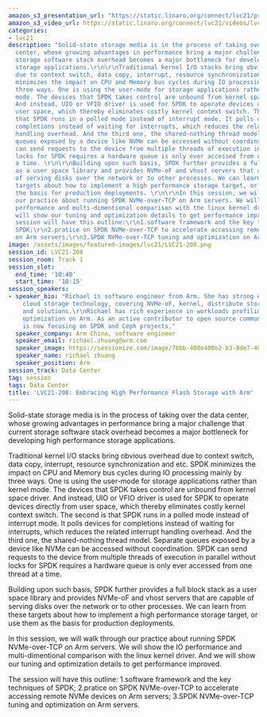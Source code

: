 ```yaml
---
amazon_s3_presentation_url: "https://static.linaro.org/connect/lvc21/presentations/lvc21-208.pdf"
amazon_s3_video_url: https://static.linaro.org/connect/lvc21/videos/lvc21-208.mp4
categories:
- lvc21
description: "Solid-state storage media is in the process of taking over the data
  center, whose growing advantages in performance bring a major challenge that current
  storage software stack overhead becomes a major bottleneck for developing high performance
  storage applications.\r\n\r\nTraditional kernel I/O stacks bring obvious overhead
  due to context switch, data copy, interrupt, resource synchronization and etc. SPDK
  minimizes the impact on CPU and Memory bus cycles during IO processing mainly by
  three ways. One is using the user-mode for storage applications rather than kernel
  mode. The devices that SPDK takes control are unbound from kernel space driver.
  And instead, UIO or VFIO driver is used for SPDK to operate devices directly from
  user space, which thereby eliminates costly kernel context switch. The second is
  that SPDK runs in a polled mode instead of interrupt mode. It polls devices for
  completions instead of waiting for interrupts, which reduces the related interrupt
  handling overhead. And the third one, the shared-nothing thread model. Separate
  queues exposed by a device like NVMe can be accessed without coordination. SPDK
  can send requests to the device from multiple threads of execution in parallel without
  locks for SPDK requires a hardware queue is only ever accessed from one thread at
  a time. \r\n\r\nBuilding upon such basis, SPDK further provides a full block stack
  as a user space library and provides NVMe-oF and vhost servers that are capable
  of serving disks over the network or to other processes. We can learn from these
  targets about how to implement a high performance storage target, or use them as
  the basis for production deployments. \r\n\r\nIn this session, we will walk through
  our practice about running SPDK NVMe-over-TCP on Arm servers. We will show the IO
  performance and multi-dimentional comparison with the linux kernel driver. And we
  will show our tuning and optimization details to get performance improved.\r\n\r\nThe
  session will have this outline:\r\n1.software framework and the key techniques of
  SPDK;\r\n2.pratice on SPDK NVMe-over-TCP to accelerate accessing remote NVMe devices
  on Arm servers;\r\n3.SPDK NVMe-over-TCP tuning and optimization on Arm servers. "
image: /assets/images/featured-images/lvc21/LVC21-208.png
session_id: LVC21-208
session_room: Track 1
session_slot:
  end_time: '10:40'
  start_time: '10:15'
session_speakers:
- speaker_bio: "Richael is software engineer from Arm. She has strong expertise in
    cloud storage technology, covering NVMe-oF, kernel, distribute storage system
    and solutions.\r\nRichael has rich experience in workloads profiling, tuning and
    optimization on Arm. As an active contributor to open source community, Richael
    is now focusing on SPDK and Ceph projects."
  speaker_company: Arm China, software engineer
  speaker_email: richael.zhuang@arm.com
  speaker_image: https://sessionize.com/image/7bbb-400o400o2-b3-8de7-48fe-9d0b-f60c59bd6b50.f0d16df8-226e-4077-b5bf-9f0a6aa8c1ea.jpg
  speaker_name: richael zhuang
  speaker_position: Arm
session_track: Data Center
tag: session
tags: Data Center
title: 'LVC21-208: Embracing High Performance Flash Storage with Arm'
---
```


Solid-state storage media is in the process of taking over the data center, whose growing advantages in performance bring a major challenge that current storage software stack overhead becomes a major bottleneck for developing high performance storage applications.

Traditional kernel I/O stacks bring obvious overhead due to context switch, data copy, interrupt, resource synchronization and etc. SPDK minimizes the impact on CPU and Memory bus cycles during IO processing mainly by three ways. One is using the user-mode for storage applications rather than kernel mode. The devices that SPDK takes control are unbound from kernel space driver. And instead, UIO or VFIO driver is used for SPDK to operate devices directly from user space, which thereby eliminates costly kernel context switch. The second is that SPDK runs in a polled mode instead of interrupt mode. It polls devices for completions instead of waiting for interrupts, which reduces the related interrupt handling overhead. And the third one, the shared-nothing thread model. Separate queues exposed by a device like NVMe can be accessed without coordination. SPDK can send requests to the device from multiple threads of execution in parallel without locks for SPDK requires a hardware queue is only ever accessed from one thread at a time. 

Building upon such basis, SPDK further provides a full block stack as a user space library and provides NVMe-oF and vhost servers that are capable of serving disks over the network or to other processes. We can learn from these targets about how to implement a high performance storage target, or use them as the basis for production deployments. 

In this session, we will walk through our practice about running SPDK NVMe-over-TCP on Arm servers. We will show the IO performance and multi-dimentional comparison with the linux kernel driver. And we will show our tuning and optimization details to get performance improved.

The session will have this outline:
1.software framework and the key techniques of SPDK;
2.pratice on SPDK NVMe-over-TCP to accelerate accessing remote NVMe devices on Arm servers;
3.SPDK NVMe-over-TCP tuning and optimization on Arm servers.